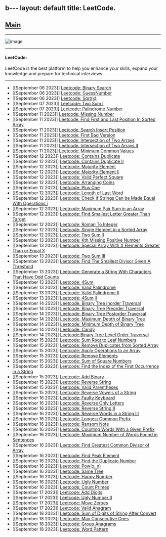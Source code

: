 b---
layout: default
title:  LeetCode.
---

<h2 class="menu-header" id="index"><a href="../../../index.html">Main</a></h2>
<hr>

![image](https://github.com/h4ckyou/h4ckyou.github.io/assets/127159644/0d26a172-e038-4f5b-835e-1e35c03e8d6e)


* * *
<h4 class="menu-header" id="programming">LeetCode:</h4>
LeetCode is the best platform to help you enhance your skills, expand your knowledge and prepare for technical interviews.
<hr>

- [[September 06 2023]] [Leetcode: Binary Search](https://h4ckyou.github.io/posts/programming/Leetcode/Binary%20Search/solution.html)
- [[September 06 2023]] [Leetcode: GuessNumber](https://h4ckyou.github.io/posts/programming/Leetcode/Guess%20Number%20Higher%20or%20Lower/solution.html)
- [[September 06 2023]] [Leetcode: Sqrt(x)](https://h4ckyou.github.io/posts/programming/Leetcode/Sqrt/solution.html) 
- [[September 07 2023]] [Leetcode: Two Sum I](https://h4ckyou.github.io/posts/programming/Leetcode/TwoSum/solution.html) 
- [[September 07 2023]] [Leetcode: Palindrome Number](https://h4ckyou.github.io/posts/programming/Leetcode/Palindrom%20Number/solution.html)
- [[September 11 2023]] [Leetcode: Missing Number](https://h4ckyou.github.io/posts/programming/Leetcode/Missing%20Number/solution.html)
- [[September 11 2023]] [Leetcode: Find First and Last Position In Sorted Array](https://h4ckyou.github.io/posts/programming/Leetcode/Find%20First%20and%20Last%20Position%20of%20Element%20in%20Sorted%20Array/solution.html)
- [[September 11 2023]] [Leetcode: Search Insert Position](https://h4ckyou.github.io/posts/programming/Leetcode/Search%20Insert%20Position/solution.html)
- [[September 11 2023]] [Leetcode: First Bad Version](https://h4ckyou.github.io/posts/programming/Leetcode/First%20Bad%20Version/solution.html)
- [[September 11 2023]] [Leetcode: Intersection of Two Arrays](https://h4ckyou.github.io/posts/programming/Leetcode/Intersection%20of%20Two%20Arrays/solution.html)
- [[September 11 2023]] [Leetcode: Intersection of Two Arrays II](https://h4ckyou.github.io/posts/programming/Leetcode/Intersection%20of%20Two%20Arrays%20II/solution.html)
- [[September 11 2023]] [Leetcode: Minimum Common Values](https://h4ckyou.github.io/posts/programming/Leetcode/Minimum%20Common%20Value/solution.html)
- [[September 12 2023]] [Leetcode: Contains Duplicate](https://h4ckyou.github.io/posts/programming/Leetcode/Contains%20Duplicate/solution.html)
- [[September 12 2023]] [Leetcode: Contains Duplicate II](https://h4ckyou.github.io/posts/programming/Leetcode/Contains%20Duplicate%20II/solution.html)
- [[September 12 2023]] [Leetcode: Majority Element](https://h4ckyou.github.io/posts/programming/Leetcode/Majority%20Element/solution.html)
- [[September 12 2023]] [Leetcode: Majority Element II](https://h4ckyou.github.io/posts/programming/Leetcode/Majority%20Element%20II/solution.html)
- [[September 12 2023]] [Leetcode: Valid Perfect Square](https://h4ckyou.github.io/posts/programming/Leetcode/Valid%20Perfect%20Square/solution.html)
- [[September 12 2023]] [Leetcode: Arranging Coins](https://h4ckyou.github.io/posts/programming/Leetcode/Arranging%20Coins/solution.html)
- [[September 12 2023]] [Leetcode: Plus One](https://h4ckyou.github.io/posts/programming/Leetcode/Plus%20One/solution.html)
- [[September 12 2023]] [Leetcode: Length of Last Word](https://h4ckyou.github.io/posts/programming/Leetcode/Length%20of%20Last%20Word/solution.html)
- [[September 12 2023]] [Leetcode: Check if Strings Can be Made Equal With Operations I](https://h4ckyou.github.io/posts/programming/Leetcode/Check%20if%20Strings%20Can%20be%20Made%20Equal%20With%20Operations%20I/solution.html)
- [[September 12 2023]] [Leetcode: Maximum Pair Sum in an Array](https://h4ckyou.github.io/posts/programming/Leetcode/Max%20Pair%20Sum%20in%20an%20Array/solution.html)
- [[September 12 2023]] [Leetcode: Find Smallest Letter Greater Than Target](https://h4ckyou.github.io/posts/pprogramming/Leetcode/Find%20Smallest%20Letter%20Greater%20Than%20Target/solution.html)
- [[September 12 2023]] [Leetcode: Roman To Integer](https://h4ckyou.github.io/posts/programming/Leetcode/Roman%20To%20Integer/solution.html)
- [[September 12 2023]] [Leetcode: Single Element in a Sorted Array](https://h4ckyou.github.io/posts/programming/Leetcode/Single%20Element%20in%20a%20Sorted%20Array/solution.html)
- [[September 12 2023]] [Leetcode: Two Sum II](https://h4ckyou.github.io/posts/programming/Leetcode/Two%20Sum%20II/solution.html)
- [[September 13 2023]] [Leetcode: Kth Missing Positive Number](https://h4ckyou.github.io/posts/programming/Leetcode/Kth%20Missing%20Positive%20Number/solution.html)
- [[September 13 2023]] [Leetcode: Special Array With X Elements Greater Than or Equal X
](https://h4ckyou.github.io/posts/programming/Leetcode/Special%20Array%20With%20X%20Elements%20Greater%20Than%20or%20Equal%20X/solution.html)
- [[September 13 2023]] [Leetcode: Two Sum III](https://h4ckyou.github.io/posts/programming/Leetcode/Two%20Sum%20III/solution.html)
- [[September 13 2023]] [Leetcode: Find The Smallest Divisor Given A Threshold](https://h4ckyou.github.io/posts/programming/Leetcode/Find%20the%20Smallest%20Divisor%20Given%20a%20Threshold/solution.html)
- [[September 13 2023]] [Leetcode: Generate a String With Characters That Have Odd Counts](https://h4ckyou.github.io/posts/programming/Leetcode/Generate%20a%20String%20With%20Characters%20That%20Have%20Odd%20Counts/solution.html)
- [[September 13 2023]] [Leetcode: 4Sum](https://h4ckyou.github.io/posts/programming/Leetcode/4Sum/solution.html)
- [[September 13 2023]] [Leetcode: Valid Palindrome](https://h4ckyou.github.io/posts/programming/Leetcode/Valid%20Palindrome/solution.html)
- [[September 13 2023]] [Leetcode: Valid Palindrome II](https://h4ckyou.github.io/posts/programming/Leetcode/Valid%20Palindrome%20II/solution.html)
- [[September 13 2023]] [Leetcode: 4Sum II](https://h4ckyou.github.io/posts/programming/Leetcode/4Sum%20II/solution.html)
- [[September 14 2023]] [Leetcode: Binary Tree Inorder Traversal](https://h4ckyou.github.io/posts/programming/Leetcode/Binary%20Tree%20Inorder%20Traversal/solution.html)
- [[September 14 2023]] [Leetcode: Binary Tree Preorder Traversal](https://h4ckyou.github.io/posts/programming/Leetcode/Binary%20Tree%20Preorder%20Traversal/solution.html)
- [[September 14 2023]] [Leetcode: Binary Tree Postorder Traversal](https://h4ckyou.github.io/posts/programming/Leetcode/Binary%20Tree%20Postorder%20Traversal/solution.html)
- [[September 14 2023]] [Leetcode: Maximum Depth of Binary Tree](https://h4ckyou.github.io/posts/programming/Leetcode/Maximum%20Depth%20of%20Binary%20Tree/solve.html)
- [[September 14 2023]] [Leetcode: Minimum Depth of Binary Tree](https://h4ckyou.github.io/posts/programming/Leetcode/Minimum%20Depth%20of%20Binary%20Tree/solution.html)
- [[September 14 2023]] [Leetcode: Candy](https://h4ckyou.github.io/posts/programming/Leetcode/Candy/solution.html)
- [[September 14 2023]] [Leetcode:Binary Tree Level Order Traversal](https://h4ckyou.github.io/posts/programming/Leetcode/Binary%20Tree%20Level%20Order%20Traversal/solution.html)
- [[September 15 2023]] [Leetcode: Sum Root to Leaf Numbers](https://h4ckyou.github.io/posts/programming/Leetcode/Sum%20Root%20to%20Leaf%20Numbers/solution.html)
- [[September 15 2023]] [Leetcode: Remove Duplicates from Sorted Array](https://h4ckyou.github.io/posts/programming/Leetcode/Remove%20Duplicates%20from%20Sorted%20Array/solution.html)
- [[September 15 2023]] [Leetcode: Apply Operations to an Array](https://h4ckyou.github.io/posts/programming/Leetcode/Apply%20Operations%20to%20an%20Array/solution.html)
- [[September 15 2023]] [Leetcode: Remove Elements](https://h4ckyou.github.io/posts/programming/Leetcode/Remove%20Elements/solution.html)
- [[September 15 2023]] [Leetcode: Sum of Square Numbers](https://h4ckyou.github.io/posts/programming/Leetcode/Sum%20of%20Square%20Numbers/solution.html)
- [[September 15 2023]] [Leetcode: Find the Index of the First Occurrence in a String](https://h4ckyou.github.io/posts/programming/Leetcode/Find%20the%20Index%20of%20the%20First%20Occurrence%20in%20a%20String/solution.html)
- [[September 15 2023]] [Leetcode: Add Binary](https://h4ckyou.github.io/posts/programming/Leetcode/Add%20Binary/solution.html)
- [[September 15 2023]] [Leetcode: Reverse String](https://h4ckyou.github.io/posts/programming/Leetcode/Reverse%20String/solution.html)
- [[September 15 2023]] [Leetcode: Valid Parentheses](https://h4ckyou.github.io/posts/programming/Leetcode/Valid%20Parentheses/solution.html)
- [[September 15 2023]] [Leetcode: Reverse Vowels of a String](https://h4ckyou.github.io/posts/programming/Leetcode/Reverse%20Vowels%20of%20a%20String/solution.html)
- [[September 16 2023]] [Leetcode: Faulty Keyboard](https://h4ckyou.github.io/posts/programming/Leetcode/Faulty%20Keyboard/solution.html)
- [[September 16 2023]] [Leetcode: Reverse Only Letters](https://h4ckyou.github.io/posts/programming/Leetcode/Reverse%20Only%20Letters/solution.html)
- [[September 16 2023]] [Leetcode: Reverse String II](https://h4ckyou.github.io/posts/programming/Leetcode/Reverse%20String%20II/solution.html)
- [[September 16 2023]] [Leetcode: Reverse Words in a String III](https://h4ckyou.github.io/posts/programming/Leetcode/Reverse%20Words%20in%20a%20String%20III/solution.html)
- [[September 16 2023]] [Leetcode: Longest Common Prefix](https://h4ckyou.github.io/posts/programming/Leetcode/Longest%20Common%20Prefix/solution.html)
- [[September 16 2023]] [Leetcode: Ransom Note](https://h4ckyou.github.io/posts/programming/Leetcode/Ransom%20Note/solution.html)
- [[September 16 2023]] [Leetcode: Counting Words With a Given Prefix](https://h4ckyou.github.io/posts/programming/Leetcode/Counting%20Words%20With%20a%20Given%20Prefix/solution.html)
- [[September 16 2023]] [Leetcode: Maximum Number of Words Found in Sentences](https://h4ckyou.github.io/posts/programming/Leetcode/Maximum%20Number%20of%20Words%20Found%20in%20Sentences/solution.html)
- [[September 16 2023]] [Leetcode: Find Greatest Common Divisor of Array](https://h4ckyou.github.io/posts/programming/Leetcode/Find%20Greatest%20Common%20Divisor%20of%20Array/solution.html)
- [[September 16 2023]] [Leetcode: Find Peak Element](https://h4ckyou.github.io/posts/programming/Leetcode/Find%20Peak%20Element/solution.html)
- [[September 16 2023]] [Leetcode: Find the Duplicate Number](https://h4ckyou.github.io/posts/programming/Leetcode/Find%20the%20Duplicate%20Number/solution.html)
- [[September 16 2023]] [Leetcode: Pow(x, n)](https://h4ckyou.github.io/posts/programming/Leetcode/Pow(x,%20n)/solution.html)
- [[September 16 2023]] [Leetcode: Same Tree](https://h4ckyou.github.io/posts/programming/Leetcode/Same%20Tree/solution.html)
- [[September 16 2023]] [Leetcode: Happy Number](https://h4ckyou.github.io/posts/programming/Leetcode/Happy%20Number/solution.html)
- [[September 16 2023]] [Leetcode: Ugly Number](https://h4ckyou.github.io/posts/programming/Leetcode/Ugly%20Number/solution.html)
- [[September 16 2023]] [Leetcode: Count Primes](https://h4ckyou.github.io/posts/programming/Leetcode/Count%20Primes/solution.html)
- [[September 17 2023]] [Leetcode: Add Digits](https://h4ckyou.github.io/posts/programming/Leetcode/Add%20Digits/solution.html)
- [[September 17 2023]] [Leetcode: Ugly Number II](https://h4ckyou.github.io/posts/programming/Leetcode/Ugly%20Number%20II/solution.html)
- [[September 17 2023]] [Leetcode: Move Zeroes](https://h4ckyou.github.io/posts/programming/Leetcode/Move%20Zeroes/solution.html)
- [[September 17 2023]] [Leetcode: Valid Anagram](https://h4ckyou.github.io/posts/programming/Leetcode/Valid%20Anagram/solution.html)
- [[September 18 2023]] [Leetcode: Sum of Digits of String After Convert](https://h4ckyou.github.io/posts/programming/Leetcode/Sum%20of%20Digits%20of%20String%20After%20Convert/solution.html)
- [[September 18 2023]] [Leetcode: Max Consecutive Ones](https://h4ckyou.github.io/posts/programming/Leetcode/Max%20Consecutive%20Ones/solution.html)
- [[September 18 2023]] [Leetcode: Group Anagrams](https://h4ckyou.github.io/posts/programming/Leetcode/Group%20Anagrams/solution.html)
- [[September 18 2023]] [Leetcode: Word Pattern](https://h4ckyou.github.io/posts/programming/Leetcode/Word%20Pattern/solution.html)
